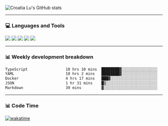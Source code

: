 ![Croatia Lu's GitHub stats](https://github-readme-stats.vercel.app/api?username=croatialu&show_icons=true&theme=transparent)

<hr>

### 💻 Languages and Tools

<code><a href="https://nodejs.org/en"><img src="https://api.iconify.design/skill-icons:nodejs-light.svg" /></a></code>
<code><a href="https://www.typescriptlang.org/"><img src="https://api.iconify.design/logos:typescript-icon.svg" /></a></code>
<code><a href="https://react.dev"><img src="https://api.iconify.design/logos:react.svg" /></a></code>
<code><a href="https://github.com/vuejs/core"><img src="https://api.iconify.design/logos:vue.svg" /></a></code> 
<code><a href="https://www.docker.com/"><img src="https://api.iconify.design/logos:docker-icon.svg" /></a></code> 

<hr>

### 📊 Weekly development breakdown

<!--START_SECTION:waka-->

```txt
TypeScript                 10 hrs 10 mins  ████████▓░░░░░░░░░░░░░░░░   35.07 %
YAML                       10 hrs 2 mins   ████████▓░░░░░░░░░░░░░░░░   34.59 %
Docker                     4 hrs 17 mins   ███▓░░░░░░░░░░░░░░░░░░░░░   14.77 %
JSON                       1 hr 31 mins    █▒░░░░░░░░░░░░░░░░░░░░░░░   05.23 %
Markdown                   39 mins         ▓░░░░░░░░░░░░░░░░░░░░░░░░   02.26 %
```

<!--END_SECTION:waka-->

<hr>

### 📊 Code Time

[![wakatime](https://wakatime.com/badge/user/385c169e-5cb1-4640-b485-74e2af473e5d.svg)](https://wakatime.com/@croatialu)
